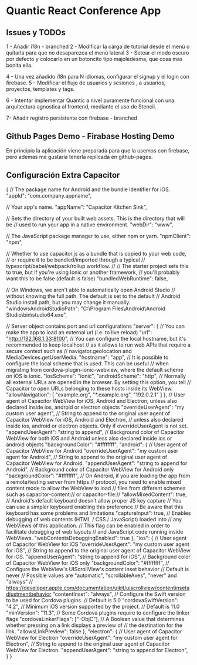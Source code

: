# Quantic React Conference App

## Issues y TODOs

1 - Añadir i18n - branched
2 - Modificar la carga de tutorial desde el menú o quitarla para que no desaparezca el menú lateral
3 - Setear el modo oscuro por defecto y colocarlo en un botoncito tipo majoledesma, que cosa mas bonita ella.

4 - Una vez añadido i18n para N idiomas, configurar el signup y el login con firebase.
5 - Modificar el flujo de usuarios y sesiones , a usuarios, proyectos, templates y tags.

6 - Intentar implementar Quantic a nivel puramente funcional con una arquitectura agnostica al frontend, mediante el uso de Stencil.

7- Añadir registro persistente con firebase - branched

## Github Pages Demo - Firabase Hosting Demo

En principio la aplicación viene preparada para que la usemos con firebase, pero ademas me gustaría tenerla replicada en github-pages.

## Configuración Extra Capacitor

{
// The package name for Android and the bundle identifier for iOS.
"appId": "com.company.appname",

// Your app's name.
"appName": "Capacitor Kitchen Sink",

// Sets the directory of your built web assets. This is the directory that will be
// used to run your app in a native environment.
"webDir": "www",

// The JavaScript package manager to use, either npm or yarn.
"npmClient": "npm",

// Whether to use capacitor.js as a bundle that is copied to your web code,
// or require it to be bundled/imported through a typical
// typescript/babel/webpack/rollup workflow.
//
// The starter project sets this to true, but if you're using Ionic or another framework,
// you'll probably want this to be false (default is false)
"bundledWebRuntime": false,

// On Windows, we aren't able to automatically open Android Studio
// without knowing the full path. The default is set to the default
// Android Studio install path, but you may change it manually.
"windowsAndroidStudioPath": "C:\Program Files\Android\Android Studio\bin\studio64.exe",

// Server object contains port and url configurations
"server": {
// You can make the app to load an external url (i.e. to live reload)
"url": "http://192.168.1.33:8100",
// You can configure the local hostname, but it's recommended to keep localhost
// as it allows to run web APIs that require a secure context such as
// navigator.geolocation and MediaDevices.getUserMedia.
"hostname": "app",
// It is possible to configure the local scheme that is used. This can be useful
// when migrating from cordova-plugin-ionic-webview, where the default scheme on iOS is ionic.
"iosScheme": "ionic",
"androidScheme": "http",
// Normally all external URLs are opened in the browser. By setting this option, you tell
// Capacitor to open URLs belonging to these hosts inside its WebView.
"allowNavigation": [
"example.org",
"*.example.org",
"192.0.2.1"
]
},
// User agent of Capacitor WebView for iOS, Android and Electron, unless also declared inside ios, android or electron objects
"overrideUserAgent": "my custom user agent",
// String to append to the original user agent of Capacitor WebView for iOS, Android and Electron,
// unless also declared inside ios, android or electron objects. Only if overrideUserAgent is not set.
"appendUserAgent": "string to append",
// Background color of Capacitor WebView for both iOS and Android unless also declared inside ios or android objects
"backgroundColor": "#ffffffff",
"android": {
// User agent of Capacitor WebView for Android
"overrideUserAgent": "my custom user agent for Android",
// String to append to the original user agent of Capacitor WebView for Android.
"appendUserAgent": "string to append for Android",
// Background color of Capacitor WebView for Android only
"backgroundColor": "#ffffffff",
// On Android, if you are loading the app from a remote/testing server from https
// protocol, you need to enable mixed content mode to allow the WebView to load
// files from different schemes such as capacitor-content:// or capacitor-file://
"allowMixedContent": true,
// Android's default keyboard doesn't allow proper JS key capture
// You can use a simpler keyboard enabling this preference
// Be aware that this keyboard has some problems and limitations
"captureInput": true,
// Enables debugging of web contents (HTML / CSS / JavaScript) loaded into
// any WebViews of this application.
// This flag can be enabled in order to facilitate debugging of web layouts
// and JavaScript code running inside WebViews.
"webContentsDebuggingEnabled": true
},
"ios": {
// User agent of Capacitor WebView for iOS
"overrideUserAgent": "my custom user agent for iOS",
// String to append to the original user agent of Capacitor WebView for iOS.
"appendUserAgent": "string to append for iOS",
// Background color of Capacitor WebView for iOS only
"backgroundColor": "#ffffffff",
// Configure the WebView's UIScrollView's content inset behavior
// Default is never
// Possible values are "automatic", "scrollableAxes", "never" and "always"
// https://developer.apple.com/documentation/uikit/uiscrollview/contentinsetadjustmentbehavior
"contentInset": "always",
// Configure the Swift version to be used for Cordova plugins.
// Default is 5.0
"cordovaSwiftVersion": "4.2",
// Minimum iOS version supported by the project.
// Default is 11.0
"minVersion": "11.3",
// Some Cordova plugins require to configure the linker flags
"cordovaLinkerFlags": ["-ObjC"],
// A Boolean value that determines whether pressing on a link displays a preview of
// the destination for the link.
"allowsLinkPreview": false
},
"electron": {
// User agent of Capacitor WebView for Electron
"overrideUserAgent": "my custom user agent for Electron",
// String to append to the original user agent of Capacitor WebView for Electron.
"appendUserAgent": "string to append for Electron",
}
}
